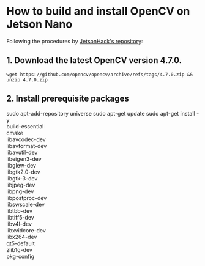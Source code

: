 # How to build and install OpenCV on Jetson Nano 

Following the procedures by [JetsonHack's repository](https://github.com/JetsonHacksNano/buildOpenCV):

## 1. Download the latest OpenCV version 4.7.0.

  `wget https://github.com/opencv/opencv/archive/refs/tags/4.7.0.zip && unzip 4.7.0.zip`
  
## 2. Install prerequisite packages

sudo apt-add-repository universe
sudo apt-get update
sudo apt-get install -y \
    build-essential \
    cmake \
    libavcodec-dev \
    libavformat-dev \
    libavutil-dev \
    libeigen3-dev \
    libglew-dev \
    libgtk2.0-dev \
    libgtk-3-dev \
    libjpeg-dev \
    libpng-dev \
    libpostproc-dev \
    libswscale-dev \
    libtbb-dev \
    libtiff5-dev \
    libv4l-dev \
    libxvidcore-dev \
    libx264-dev \
    qt5-default \
    zlib1g-dev \
    pkg-config
